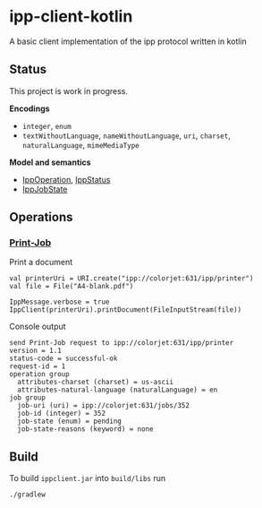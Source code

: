 # ipp-client-kotlin

A basic client implementation of the ipp protocol written in kotlin

## Status

This project is work in progress.

**Encodings**

 * `integer`, `enum`
 * `textWithoutLanguage`, `nameWithoutLanguage`, `uri`, `charset`, `naturalLanguage`, `mimeMediaType`

**Model and semantics**

* [IppOperation](https://github.com/gmuth/ipp-client-kotlin/blob/master/src/main/kotlin/de/gmuth/ipp/core/IppOperation.kt),
  [IppStatus](https://github.com/gmuth/ipp-client-kotlin/blob/master/src/main/kotlin/de/gmuth/ipp/core/IppStatus.kt)
* [IppJobState](https://github.com/gmuth/ipp-client-kotlin/blob/master/src/main/kotlin/de/gmuth/ipp/core/IppJobState.kt)
 
## Operations

### [Print-Job](https://github.com/gmuth/ipp-client-kotlin/blob/master/src/main/kotlin/de/gmuth/ipp/IppPrintJobOperation.kt)

Print a document

    val printerUri = URI.create("ipp://colorjet:631/ipp/printer")
    val file = File("A4-blank.pdf")

    IppMessage.verbose = true
    IppClient(printerUri).printDocument(FileInputStream(file))

Console output

    send Print-Job request to ipp://colorjet:631/ipp/printer
    version = 1.1
    status-code = successful-ok
    request-id = 1
    operation group
      attributes-charset (charset) = us-ascii
      attributes-natural-language (naturalLanguage) = en
    job group
      job-uri (uri) = ipp://colorjet:631/jobs/352
      job-id (integer) = 352
      job-state (enum) = pending
      job-state-reasons (keyword) = none
      
## Build

To build `ippclient.jar` into `build/libs` run

    ./gradlew
